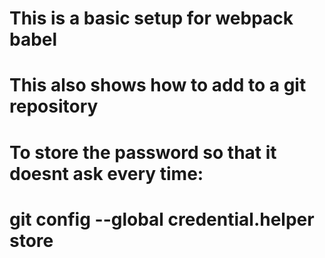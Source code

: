 # This is a basic setup for webpack babel
# This also shows how to add to a git repository
# To store the password so that it doesnt ask every time:
# git config --global credential.helper store
